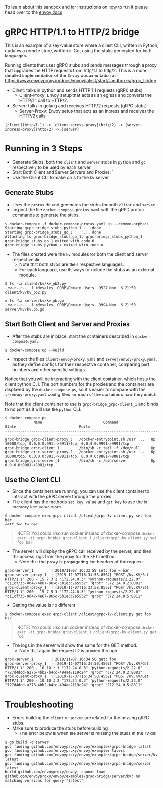 To learn about this sandbox and for instructions on how to run it please head over
to the [envoy docs](https://www.envoyproxy.io/docs/envoy/latest/start/sandboxes/grpc_bridge)

# gRPC HTTP/1.1 to HTTP/2 bridge

This is an example of a key-value store where a client CLI, written in Python, updates a remote store, written in Go, using the stubs generated for both languages. 
 
Running clients that uses gRPC stubs and sends messages through a proxy
that upgrades the HTTP requests from http/1.1 to http/2. This is a more detailed
implementation of the Envoy documentation at https://www.envoyproxy.io/docs/envoy/latest/start/sandboxes/grpc_bridge

* Client: talks in python and sends HTTP/1.1 requests (gRPC stubs)
  * Client-Proxy: Envoy setup that acts as an egress and converts the HTTP/1.1 call to HTTP/2.
* Server: talks in golang and receives HTTP/2 requests (gRPC stubs)
  * Server-Proxy: Envoy setup that acts as an ingress and receives the HTTP/2 calls

`[client](http/1.1) -> [client-egress-proxy](http/2) -> [server-ingress-proxy](http/2) -> [server]`

# Running in 3 Steps

* Generate Stubs: both the `client` and `server` stubs in `python` and `go` respectively to be used by each server.
* Start Both Client and Server Servers and Proxies: `
* Use the Client CLI to make calls to the kv server.

## Generate Stubs

* Uses the `protos` dir and generates the stubs for both `client` and `server`
* Inspect the file `docker-compose-protos.yaml` with the gRPC protoc commands to generate the stubs.

```console
$ docker-compose -f docker-compose-protos.yaml up --remove-orphans
Starting grpc-bridge_stubs_python_1 ... done
Starting grpc-bridge_stubs_go_1     ... done
Attaching to grpc-bridge_stubs_go_1, grpc-bridge_stubs_python_1
grpc-bridge_stubs_go_1 exited with code 0
grpc-bridge_stubs_python_1 exited with code 0
```

* The files created were the `kv` modules for both the client and server respective dir.
  * Note that both stubs are their respective languages.
  * For each language, use its ways to include the stubs as an external module.

```console
$ ls -la client/kv/kv_pb2.py
-rw-r--r--  1 mdesales  CORP\Domain Users  9527 Nov  6 21:59 client/kv/kv_pb2.py

$ ls -la server/kv/kv.pb.go
-rw-r--r--  1 mdesales  CORP\Domain Users  9994 Nov  6 21:59 server/kv/kv.pb.go
```

## Start Both Client and Server and Proxies

* After the stubs are in place, start the containers described in `docker-compose.yaml`.

```console
$ docker-compose up --build
```

* Inspect the files `client/envoy-proxy.yaml` and `server/envoy-proxy.yaml`, as they define configs for their respective container, comparing port numbers and other specific settings.

Notice that you will be interacting with the client container, which hosts
the client python CLI. The port numbers for the proxies and the containers are displayed
by the `docker-compose ps`, so it's easier to compare with the `\*/envoy-proxy.yaml` config files for each
of the containers how they match.

Note that the client container to use is `grpc-bridge_grpc-client_1` and binds to no port
as it will use the `python` CLI.

```console
$ docker-compose ps
             Name                            Command               State                             Ports
------------------------------------------------------------------------------------------------------------------------------------
grpc-bridge_grpc-client-proxy_1   /docker-entrypoint.sh /usr ...   Up      10000/tcp, 0.0.0.0:9911->9911/tcp, 0.0.0.0:9991->9991/tcp
grpc-bridge_grpc-client_1         /bin/sh -c tail -f /dev/null     Up
grpc-bridge_grpc-server-proxy_1   /docker-entrypoint.sh /usr ...   Up      10000/tcp, 0.0.0.0:8811->8811/tcp, 0.0.0.0:8881->8881/tcp
grpc-bridge_grpc-server_1         /bin/sh -c /bin/server           Up      0.0.0.0:8081->8081/tcp
```

## Use the Client CLI

* Since the containers are running, you can use the client container to interact with the gRPC server through the proxies
* The client has the methods `set key value` and `get key` to use the in-memory key-value store.

```console
$ docker-compose exec grpc-client /client/grpc-kv-client.py set foo bar
setf foo to bar
```

> NOTE: You could also run docker instead of docker-compose `docker exec -ti grpc-bridge_grpc-client_1 /client/grpc-kv-client.py set foo bar`

* The server will display the gRPC call received by the server, and then the access logs from the proxy for the SET method.
  * Note that the proxy is propagating the headers of the request

```console
grpc-server_1        | 2019/11/07 16:33:58 set: foo = bar
grpc-server-proxy_1  | [2019-11-07T16:33:58.856Z] "POST /kv.KV/Set HTTP/1.1" 200 - 15 7 3 1 "172.24.0.3" "python-requests/2.22.0" "c11cf735-0647-4e67-965c-5b1e362a5532" "grpc" "172.24.0.2:8081"
grpc-client-proxy_1  | [2019-11-07T16:33:58.855Z] "POST /kv.KV/Set HTTP/1.1" 200 - 15 7 5 3 "172.24.0.3" "python-requests/2.22.0" "c11cf735-0647-4e67-965c-5b1e362a5532" "grpc" "172.24.0.5:8811"
```

* Getting the value is no different

```console
$ docker-compose exec grpc-client /client/grpc-kv-client.py get foo
bar
```

> NOTE: You could also run docker instead of docker-compose `docker exec -ti grpc-bridge_grpc-client_1 /client/grpc-kv-client.py get foo`

* The logs in the server will show the same for the GET method.
  * Note that again the request ID is proxied through

```console
grpc-server_1        | 2019/11/07 16:34:50 get: foo
grpc-server-proxy_1  | [2019-11-07T16:34:50.456Z] "POST /kv.KV/Get HTTP/1.1" 200 - 10 10 2 1 "172.24.0.3" "python-requests/2.22.0" "727d4dcd-a276-4bb2-b4cc-494ae7119c24" "grpc" "172.24.0.2:8081"
grpc-client-proxy_1  | [2019-11-07T16:34:50.455Z] "POST /kv.KV/Get HTTP/1.1" 200 - 10 10 3 2 "172.24.0.3" "python-requests/2.22.0" "727d4dcd-a276-4bb2-b4cc-494ae7119c24" "grpc" "172.24.0.5:8811"
```

# Troubleshooting

* Errors building the `client` or `server` are related for the missing gRPC stubs.
* Make sure to produce the stubs before building
  * The error below is when the server is missing the stubs in the kv dir.

```console
$ go build -o server
go: finding github.com/envoyproxy/envoy/examples/grpc-bridge latest
go: finding github.com/envoyproxy/envoy/examples latest
go: finding github.com/envoyproxy/envoy/examples/grpc-bridge/server/kv latest
go: finding github.com/envoyproxy/envoy/examples/grpc-bridge/server latest
build github.com/envoyproxy/envoy: cannot load github.com/envoyproxy/envoy/examples/grpc-bridge/server/kv: no matching versions for query "latest"
```
